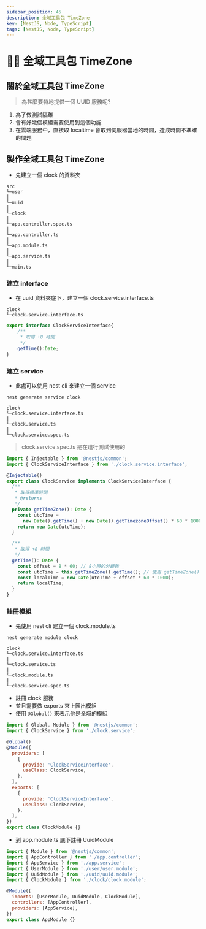 ```yaml
---
sidebar_position: 45
description: 全域工具包 TimeZone
key: [NestJS, Node, TypeScript]
tags: [NestJS, Node, TypeScript]
---
```


# 👩‍💻 全域工具包 TimeZone

## 關於全域工具包 TimeZone

> 為甚麼要特地提供一個 UUID 服務呢?

1. 為了做測試隔離
2. 會有好幾個模組需要使用到這個功能
3. 在雲端服務中，直接取 localtime 會取到伺服器當地的時間，造成時間不準確的問題

## 製作全域工具包 TimeZone

- 先建立一個 clock 的資料夾

```text
src
└─user
│
└─uuid
│
└─clock
│
└─app.controller.spec.ts
│
└─app.controller.ts
│
└─app.module.ts
│
└─app.service.ts
│
└─main.ts
```

### 建立 interface

- 在 uuid 資料夾底下，建立一個 clock.service.interface.ts

```text
clock
└─clock.service.interface.ts
```

```js
export interface ClockServiceInterface{
    /**
     * 取得 +8 時間
     */
    getTime():Date;
}
```

### 建立 service

- 此處可以使用 nest cli 來建立一個 service

```shell
nest generate service clock
```

```text
clock
└─clock.service.interface.ts
|
└─clock.service.ts
|
└─clock.service.spec.ts
```

> clock.service.spec.ts 是在進行測試使用的

```js
import { Injectable } from '@nestjs/common';
import { ClockServiceInterface } from './clock.service.interface';

@Injectable()
export class ClockService implements ClockServiceInterface {
  /**
   * 取得標準時間
   * @returns
   */
  private getTimeZone(): Date {
    const utcTime =
      new Date().getTime() + new Date().getTimezoneOffset() * 60 * 1000;
    return new Date(utcTime);
  }

  /**
   * 取得 +8 時間
   */
  getTime(): Date {
    const offset = 8 * 60; // 8小時的分鐘數
    const utcTime = this.getTimeZone().getTime(); // 使用 getTimeZone() 取得標準時間
    const localTime = new Date(utcTime + offset * 60 * 1000);
    return localTime;
  }
}
```

### 註冊模組

- 先使用 nest cli 建立一個 clock.module.ts

```shell
nest generate module clock
```

```text
clock
└─clock.service.interface.ts
|
└─clock.service.ts
|
└─clock.module.ts
|
└─clock.service.spec.ts
```

- 註冊 clock 服務
- 並且需要做 exports 來上匯出模組
- 使用 `@Global()` 來表示他是全域的模組

```js {4}
import { Global, Module } from '@nestjs/common';
import { ClockService } from './clock.service';

@Global()
@Module({
  providers: [
    {
      provide: 'ClockServiceInterface',
      useClass: ClockService,
    },
  ],
  exports: [
    {
      provide: 'ClockServiceInterface',
      useClass: ClockService,
    },
  ],
})
export class ClockModule {}
```

- 到 app.module.ts 底下註冊 UuidModule

```js {9}
import { Module } from '@nestjs/common';
import { AppController } from './app.controller';
import { AppService } from './app.service';
import { UserModule } from './user/user.module';
import { UuidModule } from './uuid/uuid.module';
import { ClockModule } from './clock/clock.module';

@Module({
  imports: [UserModule, UuidModule, ClockModule],
  controllers: [AppController],
  providers: [AppService],
})
export class AppModule {}
```
